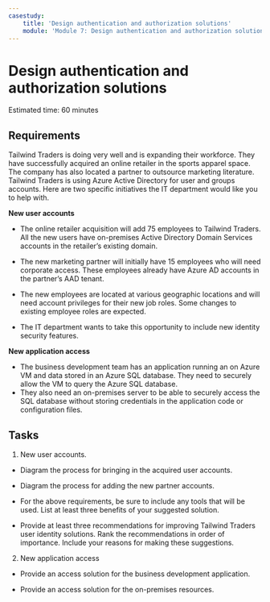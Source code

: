 ```yaml
---
casestudy:
    title: 'Design authentication and authorization solutions'
    module: 'Module 7: Design authentication and authorization solutions'
---
```



# Design authentication and authorization solutions

Estimated time: 60 minutes

## Requirements

Tailwind Traders is doing very well and is expanding their workforce. They have successfully acquired an online retailer in the sports apparel space. The company has also located a partner to outsource marketing literature. Tailwind Traders is using Azure Active Directory for user and groups accounts. Here are two specific initiatives the IT department would like you to help with. 

**New user accounts**

  * The online retailer acquisition will add 75 employees to Tailwind Traders. All the new users have on-premises Active Directory Domain Services accounts in the retailer’s existing domain.

  * The new marketing partner will initially have 15 employees who will need corporate access. These employees already have Azure AD accounts in the partner’s AAD tenant. 

  * The new employees are located at various geographic locations and will need account privileges for their new job roles. Some changes to existing employee roles are expected. 

  * The IT department wants to take this opportunity to include new identity security features. 

**New application access**

  * The business development team has an application running an on Azure VM and data stored in an Azure SQL database. They need to securely allow the VM to query the Azure SQL database. 
  * They also need an on-premises server to be able to securely access the SQL database without storing credentials in the application code or configuration files.

## Tasks

1.  New user accounts. 

  * Diagram the process for bringing in the acquired user accounts.

  * Diagram the process for adding the new partner accounts. 

  * For the above requirements, be sure to include any tools that will be used. List at least three benefits of your suggested solution. 

* Provide at least three recommendations for improving Tailwind Traders user identity solutions. Rank the recommendations in order of importance. Include your reasons for making these suggestions. 

2.  New application access 

  * Provide an access solution for the business development application.

  * Provide an access solution for the on-premises resources.
